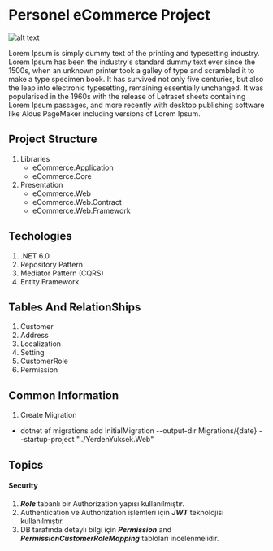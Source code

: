 # Personel eCommerce Project

![alt text](https://api.mustafacan.co/eCommerceProjectSmall.jpg "Prject Logo")

Lorem Ipsum is simply dummy text of the printing and typesetting industry. Lorem Ipsum has been the industry's standard dummy text ever since the 1500s, when an unknown printer took a galley of type and scrambled it to make a type specimen book. It has survived not only five centuries, but also the leap into electronic typesetting, remaining essentially unchanged. It was popularised in the 1960s with the release of Letraset sheets containing Lorem Ipsum passages, and more recently with desktop publishing software like Aldus PageMaker including versions of Lorem Ipsum.

## Project Structure
1. Libraries
   - eCommerce.Application
   - eCommerce.Core
2. Presentation
   - eCommerce.Web
   - eCommerce.Web.Contract
   - eCommerce.Web.Framework

## Techologies 
1. .NET 6.0
2. Repository Pattern
3. Mediator Pattern (CQRS)
4. Entity Framework

## Tables And RelationShips
1. Customer
2. Address
3. Localization
4. Setting
5. CustomerRole
6. Permission

## Common Information

1. Create Migration
* dotnet ef migrations add InitialMigration --output-dir Migrations/{date} --startup-project "../YerdenYuksek.Web"

## Topics
#### Security
1. ***Role*** tabanlı bir Authorization yapısı kullanılmıştır.
2. Authentication ve Authorization işlemleri için ***JWT*** teknolojisi kullanılmıştır.
3. DB tarafında detaylı bilgi için ***Permission*** and ***PermissionCustomerRoleMapping*** tabloları incelenmelidir.
